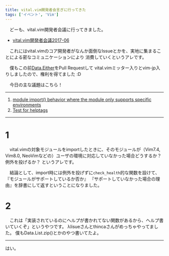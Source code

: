 ```yaml
---
title: vital.vim開発者会言ぎに行ってきた
tags: ['イベント', 'Vim']
---
```

　どーも、vital.vim開発者会議に行ってきました。

- [vital.vim開発者会議2017-06](https://connpass.com/event/57862/)

　これにはvital.vimのコア開発者がなんか面倒なIssueとかを、実地に集まることによる密なコミュニケーションにより
消費していくというアレです。

　僕もこの前[Data.Either](https://github.com/vim-jp/vital.vim/blob/master/doc/vital/Data/Either.txt)をPull Requestして
vital.vimミッター入りとvim-jp入りしましたので、権利を得てました :D

　今日の主な議題はこちら！

- - -

1. [module import() behavior where the module only supports specific environments](https://github.com/vim-jp/vital.vim/issues/515)
2. [Test for helptags](https://github.com/vim-jp/vital.vim/pull/440)

- - -

# 1
　vital.vimの対象モジュールをimportしたときに、そのモジュールが（Vim7.4, Vim8.0, NeoVimなどの）ユーザの環境に対応していなかった場合どうするか？
例外を投げるか？
というアレです。

　結論として、import時には例外を投げずに`check_health`的な関数を設けて、『モジュールがサポートしているか否か』
『サポートしていなかった場合の理由』を辞書にして返すということになりました。


# 2
　これは「実装されているのにヘルプが書かれてない関数があるから、ヘルプ書いていくぞ」というやつです。
λlisueさんとthincaさんがめっちゃやってました。
僕もData.List.zip()とかのやつ書いてたよ。

- - -

はい。
